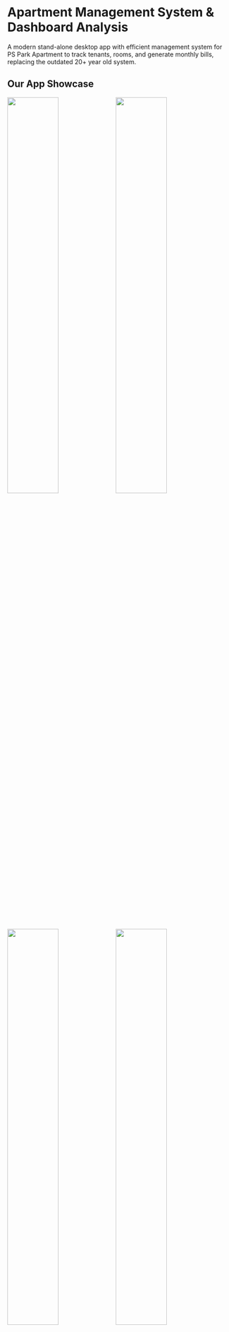 # Apartment Management System & Dashboard Analysis

A modern stand-alone desktop app with efficient management system for PS Park Apartment to track tenants, rooms, and generate monthly bills, replacing the outdated 20+ year old system.

## Our App Showcase

<p float="left">
  <img src="https://github.com/sawzwe/SP2AMS/assets/94424420/cb97c942-5aeb-4713-8080-ddd968d483f8" width="48%" />
  <img src="https://github.com/sawzwe/SP2AMS/assets/94424420/75e9a82e-7815-45b6-a93a-75edce8dff94" width="48%" /> 
</p>
<p float="left">
  <img src="https://github.com/sawzwe/SP2AMS/assets/94424420/8e5948c6-815c-4ddc-acb0-48de4d55bc35" width="48%" />
  <img src="https://github.com/sawzwe/SP2AMS/assets/94424420/099c2785-7142-42b8-8378-f608d33d9137" width="48%" />
</p>

## External Exposure (PS Park Apartment)
PS Park Apartment has a management system where they keep track of the tenants and rooms. They have a system where they can generate bills monthly. This system was developed 20+ years ago and now they want a more efficient and modern approach for their system. 

## Table of Contents

- [Introduction](#introduction)
- [Features](#features)
- [Technology Stack](#technology-stack)
- [Getting Started](#getting-started)
  - [Prerequisites](#prerequisites)
  - [Installation](#installation)
- [Usage](#usage)
- [App Architecture](#app-architecture)
- [Contributing](#contributing)
- [Team](#team)
- [Acknowledgments](#acknowledgments)
- [License](#license)

## Introduction

Provide a more detailed introduction to your project. Include motivation, potential uses, and challenges addressed by your project.

## Features

- Feature 1: Describe what it does.
- Feature 2: Describe what it does.
- Feature 3: Describe what it does.
- Add more as needed.

## Technology Stack

Detail the technologies, frameworks, libraries, and tools used in your project.

- **Frontend**:
![Material-UI (MUI)](https://img.shields.io/badge/-Material--UI-007FFF?logo=mui&logoColor=white) ![Nextron](https://img.shields.io/badge/-Nextron-47848F?logo=electron&logoColor=white)






- **Backend**: 
![Express](https://img.shields.io/badge/-Express-000000?logo=express&logoColor=white)
![Prisma](https://img.shields.io/badge/-Prisma-2D3748?logo=prisma&logoColor=white)
- **Database**:
![PostgreSQL](https://img.shields.io/badge/-PostgreSQL-336791?logo=postgresql&logoColor=white)
- **Others**: 
![GitHub](https://img.shields.io/badge/-GitHub-181717?logo=github&logoColor=white)
![Jira](https://img.shields.io/badge/-Jira-0052CC?logo=jira&logoColor=white)

## Getting Started





### Prerequisites

List everything needed to get started with your project.

#### 1. Hardware Requirements
- A computer with at least 2GB RAM or any mid range CPU.
- A local server for developer hosting the application and database.

#### 2. Software Requirements

##### Operating System
- Windows xp/7/8.1/10/11

#### 3. Database Management System (DBMS)
- **PostgreSQL**: For storing and managing application data.

#### 4. Development Tools

##### Backend Development
- **Prisma**: For the backend logic.
- **Express Node.js**: For advanced features and fault tolerance.

##### Frontend Development
- **React**: For building the user interface.
- **Next.js**: For server-side rendering and static site generation.
- **HTML5 and Material-UI (MUI)**: For responsive design.

##### Version Control System
- **Git**: With GitHub as the repository hosting service.

##### Project Management Tools
- **Jira**: For agile project management and collaboration.

#### 5. Other Tools
- **Nextron**: For developing cross-platform desktop applications (if needed).
- **LibreOffice**: For document processing and contract generation functionalities.
- **Node.js**: To run JavaScript on the server side.
- **Danfo.js**: For handling data structures and data analysis (if applicable).

### Installation
Instructions for setting up a local development environment by followng the detailed Setup Guideline PDF.

[Setup Guideline.pdf](https://github.com/AhmadYasi/SP2AMS/files/14738690/Setup.Guideline.pdf)

## Usage

## App Architecture
<p float="left">
  <img src="https://github.com/AhmadYasi/SP2AMS/assets/130148111/d7fd7ca1-e31a-45a8-abf7-27f877924ecc" width="48%" />
  <img src="https://github.com/AhmadYasi/SP2AMS/assets/130148111/3400aa38-4e87-431a-9646-e6de8a039aef" width="48%" /> 
</p>
## Team

#### Ahmad Yasi Faizi, 6238001
#### Zwe Min Maw, 6238135
#### Saw Zwe Wai Yan, 6318013

## Acknowledgments

#### We would like to express our heartfelt gratitude to Asst. Prof. Dr. Rachsuda Setthawong, Asst. Prof. Dr. Pisal Setthawong, and the Apartment Manager, Mr. Pishan Setthawong, for their guidance and support throughout our senior project. Their expert advice, encouragement, and timely feedback have been instrumental in making our project a success. It helped us identify key areas of importance and guided us on what to pursue and what to avoid. The weekly meetings provided us with a clear roadmap for our next steps, and their review of our final page functionality was precise and detailed.
#### We would also like to extend our thanks to Mr. Chayapol Moemeng and Asst. Prof. Dr. Anilkumar Kothalil Gopalakrishnan, who willingly accepted to be our committee members. Their valuable insights and constructive feedback have greatly improved the quality of our project.
#### We are also grateful to our friends who were part of this project, supporting us and providing valuable feedback. Their contributions were crucial in shaping our project and ensuring its success.
#### Finally, we express our sincere appreciation to Assumption University for providing us with the necessary resources and support to complete this project. This opportunity has been invaluable, and the knowledge gained from this experience will undoubtedly aid us in our ongoing learning and growth.

## Thank you for more detailed showcase, check our YouTube video.
